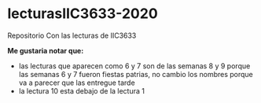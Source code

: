 # lecturasIIC3633-2020
Repositorio Con las lecturas de IIC3633

**Me gustaria notar que:**
* las lecturas que aparecen como 6 y 7 son de las semanas 8 y 9 porque las semanas 6 y 7 fueron fiestas patrias, no cambio los nombres porque va a parecer que las entregue tarde
* la lectura 10 esta debajo de la lectura 1
